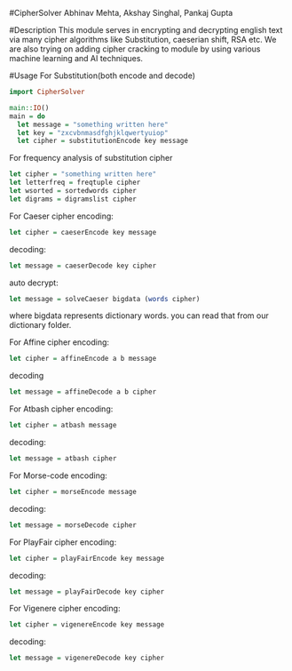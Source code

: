 #CipherSolver
Abhinav Mehta, 
Akshay Singhal,
Pankaj Gupta

#Description
This module serves in encrypting and decrypting english text via many cipher algorithms like Substitution, caeserian shift, RSA etc. We are also trying on adding cipher cracking to module by using various machine learning and AI techniques.

#Usage
For Substitution(both encode and decode)
```Haskell
import CipherSolver

main::IO()
main = do
  let message = "something written here"
  let key = "zxcvbnmasdfghjklqwertyuiop"
  let cipher = substitutionEncode key message
```

For frequency analysis of substitution cipher
```Haskell
let cipher = "something written here"
let letterfreq = freqtuple cipher
let wsorted = sortedwords cipher
let digrams = digramslist cipher
```

For Caeser cipher
  encoding:
  ```Haskell
  let cipher = caeserEncode key message
  ```
  
  decoding:
  ```Haskell
  let message = caeserDecode key cipher
  ```
  
  auto decrypt:
  ```Haskell
  let message = solveCaeser bigdata (words cipher)
  ```
  where bigdata represents dictionary words. you can read that from our dictionary folder.
  
For Affine cipher
  encoding:
  ```Haskell
  let cipher = affineEncode a b message
  ```
  
  decoding
  ```Haskell
  let message = affineDecode a b cipher
  ```
  
For Atbash cipher
  encoding:
  ```Haskell
  let cipher = atbash message
  ```
  
  decoding:
  ```Haskell
  let message = atbash cipher
  ```
For Morse-code
  encoding:
  ```Haskell
  let cipher = morseEncode message
  ```
  
  decoding:
  ```Haskell
  let message = morseDecode cipher
  ```
  
For PlayFair cipher
  encoding:
  ```Haskell
  let cipher = playFairEncode key message
  ```
  
  decoding:
  ```Haskell
  let message = playFairDecode key cipher
  ```

For Vigenere cipher
  encoding:
  ```Haskell
  let cipher = vigenereEncode key message
  ```
  
  decoding:
  ```Haskell
  let message = vigenereDecode key cipher
  ```
